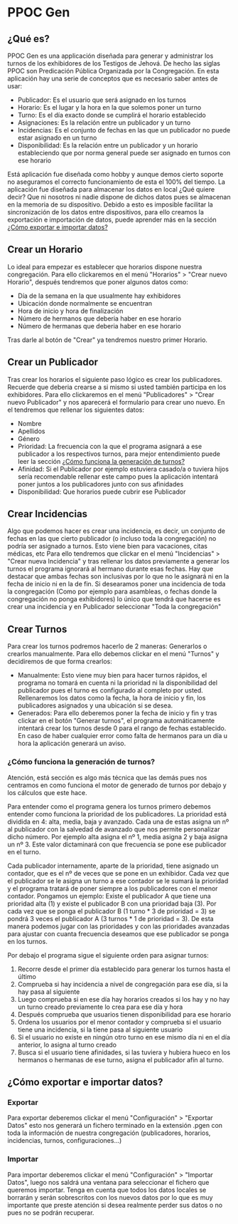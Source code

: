 # PPOC Gen

## ¿Qué es?

PPOC Gen es una applicación diseñada para generar y administrar los turnos de los exhibidores de los Testigos de Jehová. De hecho las siglas PPOC son Predicación Pública Organizada por la Congregación. En esta aplicación hay una serie de conceptos que es necesario saber antes de usar:

- Publicador: Es el usuario que será asignado en los turnos
- Horario: Es el lugar y la hora en la que solemos poner un turno
- Turno: Es el día exacto donde se cumplirá el horario establecido
- Asignaciones: Es la relación entre un publicador y un turno
- Incidencias: Es el conjunto de fechas en las que un publicador no puede estar asignado en un turno
- Disponibilidad: Es la relación entre un publicador y un horario estableciendo que por norma general puede ser asignado en turnos con ese horario

Está aplicación fue diseñada como hobby y aunque demos cierto soporte no aseguramos el correcto funcionamiento de esta el 100% del tiempo. La aplicación fue diseñada para almacenar los datos en local ¿Qué quiere decir? Que ni nosotros ni nadie dispone de dichos datos pues se almacenan en la memoria de su dispositivo. Debido a esto es imposible facilitar la sincronización de los datos entre dispositivos, para ello creamos la exportación e importación de datos, puede aprender más en la sección [¿Cómo exportar e importar datos?](#¿cómo-exportar-e-importar-datos)

## Crear un Horario

Lo ideal para empezar es establecer que horarios dispone nuestra congregación. Para ello clickaremos en el menú "Horarios" > "Crear nuevo Horario", después tendremos que poner algunos datos como:

- Día de la semana en la que usualmente hay exhibidores
- Ubicación donde normalmente se encuentran
- Hora de inicio y hora de finalización
- Número de hermanos que deberia haber en ese horario
- Número de hermanas que deberia haber en ese horario

Tras darle al botón de "Crear" ya tendremos nuestro primer Horario.

## Crear un Publicador

Tras crear los horarios el siguiente paso lógico es crear los publicadores. Recuerde que deberia crearse a si mismo si usted también participa en los exhibidores. Para ello clickaremos en el menú "Publicadores" > "Crear nuevo Publicador" y nos aparecerá el formulario para crear uno nuevo. En el tendremos que rellenar los siguientes datos:

- Nombre
- Apellidos
- Género
- Prioridad: La frecuencia con la que el programa asignará a ese publicador a los respectivos turnos, para mejor entendimiento puede leer la sección [¿Cómo funciona la generación de turnos?](#¿cómo-funciona-la-generación-de-turnos)
- Afinidad: Si el Publicador por ejemplo estuviera casado/a o tuviera hijos sería recomendable rellenar este campo pues la aplicación intentará poner juntos a los publicadores junto con sus afinidades
- Disponibilidad: Que horarios puede cubrir ese Publicador

## Crear Incidencias

Algo que podemos hacer es crear una incidencia, es decir, un conjunto de fechas en las que cierto publicador (o incluso toda la congregación) no podría ser asignado a turnos. Esto viene bien para vacaciones, citas médicas, etc Para ello tendremos que clickar en el menú "Incidencias" > "Crear nueva Incidencia" y tras rellenar los datos previamente a generar los turnos el programa ignorará al hermano durante esas fechas. Hay que destacar que ambas fechas son inclusivas por lo que no le asignará ni en la fecha de inicio ni en la de fin. Si desearamos poner una incidencia de toda la congregación (Como por ejemplo para asambleas, o fechas donde la congregación no ponga exhibidores) lo único que tendrá que hacerse es crear una incidencia y en Publicador seleccionar "Toda la congregación"

## Crear Turnos

Para crear los turnos podremos hacerlo de 2 maneras: Generarlos o crearlos manualmente. Para ello debemos clickar en el menú "Turnos" y decidiremos de que forma crearlos:

- Manualmente: Esto viene muy bien para hacer turnos rápidos, el programa no tomará en cuenta ni la prioridad ni la disponibilidad del publicador pues el turno es configurado al completo por usted. Rellenaremos los datos como la fecha, la hora de inicio y fin, los publicadores asignados y una ubicación si se desea.
- Generados: Para ello deberemos poner la fecha de inicio y fin y tras clickar en el botón "Generar turnos", el programa automáticamente intentará crear los turnos desde 0 para el rango de fechas establecido. En caso de haber cualquier error como falta de hermanos para un día u hora la aplicación generará un aviso.

### ¿Cómo funciona la generación de turnos?

Atención, está sección es algo más técnica que las demás pues nos centramos en como funciona el motor de generado de turnos por debajo y los cálculos que este hace.

Para entender como el programa genera los turnos primero debemos entender como funciona la prioridad de los publicadores. La prioridad está dividida en 4: alta, media, baja y avanzado. Cada una de estas asigna un nº al publicador con la salvedad de avanzado que nos permite personalizar dicho número. Por ejemplo alta asigna el nº 1, media asigna 2 y baja asigna un nº 3. Este valor dictaminará con que frecuencia se pone ese publicador en el turno.

Cada publicador internamente, aparte de la prioridad, tiene asignado un contador, que es el nº de veces que se pone en un exhibidor. Cada vez que el publicador se le asigna un turno a ese contador se le sumará la prioridad y el programa tratará de poner siempre a los publicadores con el menor contador. Pongamos un ejemplo: Existe el publicador A que tiene una prioridad alta (1) y existe el publicador B con una prioridad baja (3). Por cada vez que se ponga el publicador B (1 turno * 3 de prioridad = 3) se pondrá 3 veces el publicador A (3 turnos * 1 de prioridad = 3). De esta manera podemos jugar con las prioridades y con las prioridades avanzadas para ajustar con cuanta frecuencia deseamos que ese publicador se ponga en los turnos.

Por debajo el programa sigue el siguiente orden para asignar turnos:

1. Recorre desde el primer día establecido para generar los turnos hasta el último
2. Comprueba si hay incidencia a nivel de congregación para ese día, si la hay pasa al siguiente
3. Luego comprueba si en ese día hay horarios creados si los hay y no hay un turno creado previamente lo crea para ese día y hora
4. Después comprueba que usuarios tienen disponibilidad para ese horario
5. Ordena los usuarios por el menor contador y comprueba si el usuario tiene una incidencia, si la tiene pasa al siguiente usuario
6. Si el usuario no existe en ningún otro turno en ese mismo día ni en el día anterior, lo asigna al turno creado
7. Busca si el usuario tiene afinidades, si las tuviera y hubiera hueco en los hermanos o hermanas de ese turno, asigna el publicador afín al turno.

## ¿Cómo exportar e importar datos?

### Exportar

Para exportar deberemos clickar el menú "Configuración" > "Exportar Datos" esto nos generará un fichero terminado en la extensión .pgen con toda la información de nuestra congregación (publicadores, horarios, incidencias, turnos, configuraciones...)

### Importar

Para importar deberemos clickar el menú "Configuración" > "Importar Datos", luego nos saldrá una ventana para seleccionar el fichero que queremos importar. Tenga en cuenta que todos los datos locales se borrarán y serán sobrescritos con los nuevos datos por lo que es muy importante que preste atención si desea realmente perder sus datos o no pues no se podrán recuperar.
